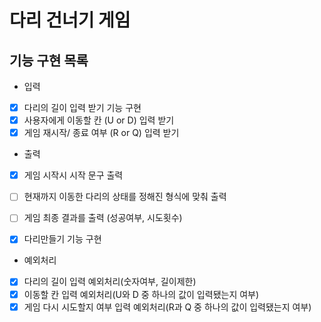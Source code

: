 # 다리 건너기 게임

##  기능 구현 목록

-  입력
- [x] 다리의 길이 입력 받기 기능 구현
- [x] 사용자에게 이동할 칸 (U or D) 입력 받기
- [x] 게임 재시작/ 종료 여부 (R or Q) 입력 받기

- 출력
- [x] 게임 시작시 시작 문구 출력
- [ ] 현재까지 이동한 다리의 상태를 정해진 형식에 맞춰 출력
- [ ] 게임 최종 결과를 출력 (성공여부, 시도횟수)

- [x] 다리만들기 기능 구현

- 예외처리
- [x] 다리의 길이 입력 예외처리(숫자여부, 길이제한)
- [x] 이동할 칸 입력 예외처리(U와 D 중 하나의 값이 입력됐는지 여부)
- [x] 게임 다시 시도할지 여부 입력 예외처리(R과 Q 중 하나의 값이 입력됐는지 여부)

